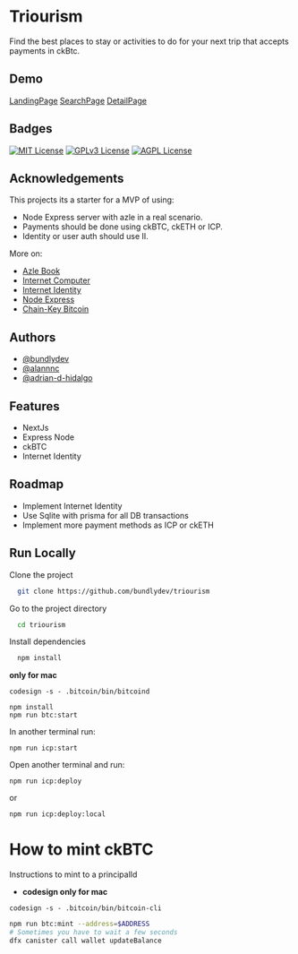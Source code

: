 # Triourism

Find the best places to stay or activities to do for your next trip that accepts payments in ckBtc.

## Demo

[LandingPage](http://www.github.com/bundlydev/triourism/resources/landing-page.png)
[SearchPage](http://www.github.com/bundlydev/triourism/resources/search-page.png)
[DetailPage](http://www.github.com/bundlydev/triourism/resources/detail-page.png)

## Badges

[![MIT License](https://img.shields.io/badge/License-MIT-green.svg)](https://choosealicense.com/licenses/mit/)
[![GPLv3 License](https://img.shields.io/badge/License-GPL%20v3-yellow.svg)](https://opensource.org/licenses/)
[![AGPL License](https://img.shields.io/badge/license-AGPL-blue.svg)](http://www.gnu.org/licenses/agpl-3.0)

## Acknowledgements

This projects its a starter for a MVP of using:

- Node Express server with azle in a real scenario.
- Payments should be done using ckBTC, ckETH or ICP.
- Identity or user auth should use II.

More on:

- [Azle Book](https://demergent-labs.github.io/azle/the_azle_book.html)
- [Internet Computer](https://internetcomputer.org/)
- [Internet Identity](https://internetcomputer.org/docs/current/developer-docs/integrations/internet-identity/overview)
- [Node Express](https://expressjs.com/)
- [Chain-Key Bitcoin](https://internetcomputer.org/docs/current/developer-docs/integrations/bitcoin/ckbtc)

## Authors

- [@bundlydev](https://www.github.com/bundlydev)
- [@alannnc](https://www.github.com/alannnc)
- [@adrian-d-hidalgo](https://github.com/adrian-d-hidalgo)

## Features

- NextJs
- Express Node
- ckBTC
- Internet Identity

## Roadmap

- Implement Internet Identity
- Use Sqlite with prisma for all DB transactions
- Implement more payment methods as ICP or ckETH

## Run Locally

Clone the project

```bash
  git clone https://github.com/bundlydev/triourism
```

Go to the project directory

```bash
  cd triourism
```

Install dependencies

```bash
  npm install
```

**only for mac**

```
codesign -s - .bitcoin/bin/bitcoind
```

```
npm install
npm run btc:start
```

In another terminal run:

```
npm run icp:start
```

Open another terminal and run:

```
npm run icp:deploy
```

or

```
npm run icp:deploy:local
```

# How to mint ckBTC

Instructions to mint to a principalId

- **codesign only for mac**

```
codesign -s - .bitcoin/bin/bitcoin-cli
```

```bash
npm run btc:mint --address=$ADDRESS
# Sometimes you have to wait a few seconds
dfx canister call wallet updateBalance
```
